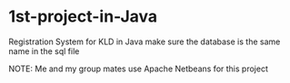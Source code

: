 # 1st-project-in-Java
Registration System for KLD in Java
make sure the database is the same name in the sql file

NOTE:
Me and my group mates use Apache Netbeans for this project

